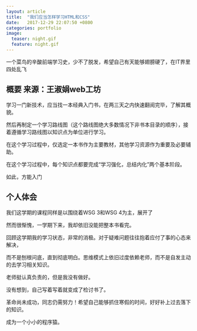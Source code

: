 ```yaml
---
layout: article
title:  "我们应当怎样学习HTML和CSS"
date:   2017-12-29 22:07:50 +0800
categories: portfolio
image:
  teaser: night.gif
  feature: night.gif
---
```


一个菜鸟的辛酸前端学习史，少不了脱发，希望自己有天能够翅膀硬了，在IT界里四处乱飞

## 概要 来源：王淑娟web工坊
学习一门新技术，应当找一本经典入门书，在两三天之内快速翻阅完毕，了解其概貌。

然后再制定一个学习路线图（这个路线图绝大多数情况下非书本目录的顺序），接着遵循学习路线图以知识点为单位进行学习。

在这个学习过程中，仅选定一本书作为主要教材，其他学习资源作为重要及必要辅助。

在这个学习过程中，每个知识点都要完成“学习强化，总结内化”两个基本阶段。

如此，方能入门

## 个人体会
我们这学期的课程同样是以围绕着WSG 3和WSG 4为主，展开了

然而很惭愧，一学期下来，我却依旧没能把整本书看完。

回顾这学期我的学习状态，非常的消极。对于疑难问题往往抱着应付了事的心态来解决，

而不是刨根问底，直到彻底明白。思维模式上依旧过度依赖老师，而不是自发主动的去学习相关知识。

老师挺认真负责的，但是我没有做好。

没有想到，自己写着写着就变成了检讨书了。

革命尚未成功，同志仍需努力！希望自己能够抓住寒假的时间，好好补上过去落下的知识。

成为一个小小的程序猿。
